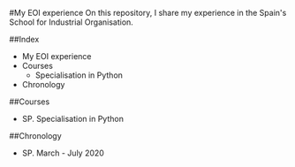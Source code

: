 #My EOI experience
On this repository, I share my experience in the Spain's School for Industrial Organisation.

##Index
- My EOI experience
- Courses
    - Specialisation in Python
- Chronology

##Courses
- SP. Specialisation in Python

##Chronology
- SP. March - July 2020
